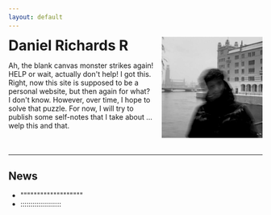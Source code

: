 ```yaml
---
layout: default
---
```


<div style="display: grid; grid-template-columns: 1fr 200px; gap: 1rem; align-items: start;">

  <!-- Left column: Name and About Me section -->
  <div>
    <h1 style="margin: 0;">Daniel Richards R</h1>
    <p>
      Ah, the blank canvas monster strikes again! HELP or wait, actually don't help! I got this.<br>
      Right, now this site is supposed to be a personal website, but then again for what? I don't know.
      However, over time, I hope to solve that puzzle. For now, I will try to publish some self-notes
      that I take about ... welp this and that.
    </p>
  </div>

  <!-- Right column: Profile photo and icons -->
  <div style="text-align: center;">
    <img src="assets/profile.jpg" alt="Profile Photo" style="width: 200px; height: 200px; margin-bottom: 1rem;">
  </div>
</div>

---

## News

- """""""""""""""""""
- ::::::::::::::::::::
<!-- Add more news items as needed -->


